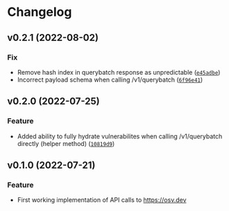 # Changelog

<!--next-version-placeholder-->

## v0.2.1 (2022-08-02)
### Fix
* Remove hash index in querybatch response as unpredictable ([`e45adbe`](https://github.com/madpah/osv-lib/commit/e45adbe2a2d12b07b09b8a04b4e267a5e8c55006))
* Incorrect payload schema when calling /v1/querybatch ([`6f96e41`](https://github.com/madpah/osv-lib/commit/6f96e4163a4013f00fc9c9ebb386c2fc8f59438d))

## v0.2.0 (2022-07-25)
### Feature
* Added ability to fully hydrate vulnerabilites when calling /v1/querybatch directly (helper method) ([`10819d9`](https://github.com/madpah/osv-lib/commit/10819d949e256c97533a5e4caee22d112c99e414))

## v0.1.0 (2022-07-21)

### Feature
* First working implementation of API calls to https://osv.dev
